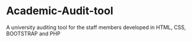 # Academic-Audit-tool
A university auditing tool for the staff members developed in HTML, CSS, BOOTSTRAP and PHP
